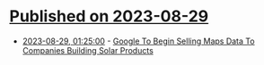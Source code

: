 # [Published on 2023-08-29](index.md)

* [2023-08-29, 01:25:00](https://tech.slashdot.org/story/23/08/28/2140256/google-to-begin-selling-maps-data-to-companies-building-solar-products?utm_source=rss1.0mainlinkanon&utm_medium=feed) - [Google To Begin Selling Maps Data To Companies Building Solar Products](https://tech.slashdot.org/story/23/08/28/2140256/google-to-begin-selling-maps-data-to-companies-building-solar-products?utm_source=rss1.0mainlinkanon&utm_medium=feed)
